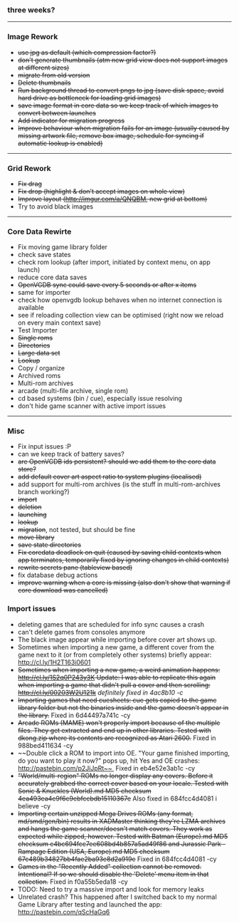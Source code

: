 ### three weeks?

***

### Image Rework
- ~~use jpg as default (which compression factor?)~~
- ~~don't generate thumbnails (atm new grid view does not support images at different sizes)~~
- ~~migrate from old version~~
 - ~~Delete thumbnails~~
 - ~~Run background thread to convert pngs to jpg (save disk space, avoid hard drive as bottleneck for loading grid images)~~
 - ~~save image format in core data so we keep track of which images to convert between launches~~
 - ~~Add indicator for migration progress~~
 - ~~Improve behaviour when migration fails for an image (usually caused by missing artwork file, remove box image, schedule for syncing if automatic lookup is enabled)~~
 
***

### Grid Rework
- ~~Fix drag~~
- ~~Fix drop (highlight & don't accept images on whole view)~~
- ~~Improve layout (http://imgur.com/a/QNQBM, new grid at bottom)~~
- Try to avoid black images

***

### Core Data Rewirte
- Fix moving game library folder
- check save states
- check rom lookup (after import, initiated by context menu, on app launch)
- reduce core data saves
 - ~~OpenVGDB sync could save every 5 seconds or after x items~~
 - same for importer
- check how openvgdb lookup behaves when no internet connection is available
- see if reloading collection view can be optimised (right now we reload on every main context save)
- Test Importer
 - ~~Single roms~~
 - ~~Directories~~
 - ~~Large data set~~
 - ~~Lookup~~
 - Copy / organize
 - Archived roms
 - Multi-rom archives
 - arcade (multi-file archive, single rom)
 - cd based systems (bin / cue), especially issue resolving
- don't hide game scanner with active import issues

***

### Misc
- Fix input issues :P
- can we keep track of battery saves?
- ~~are OpenVGDB ids persistent? should we add them to the core data store?~~
- ~~add default cover art aspect ratio to system plugins (localised)~~
- add support for multi-rom archives (is the stuff in multi-rom-archives branch working?)
 - ~~import~~
 - ~~deletion~~
 - ~~launching~~
 - ~~lookup~~
 - ~~migration~~, not tested, but should be fine
 - ~~move library~~
 - ~~save state directories~~
- ~~Fix coredata deadlock on quit (caused by saving child contexts when app terminates, temporarily fixed by ignoring changes in child contexts)~~
- ~~rewrite secrets pane (tableview based)~~
- fix database debug actions
- ~~improve warning when a core is missing (also don't show that warning if core download was cancelled)~~

### Import issues
- deleting games that are scheduled for info sync causes a crash
- can't delete games from consoles anymore
- The black image appear while importing before cover art shows up.
- Sometimes when importing a new game, a different cover from the game next to it (or from completely other systems) briefly appear: http://cl.ly/1H2T163i0601
- ~~Sometimes when importing a new game, a weird animation happens: http://cl.ly/1S2q0P243y3K Update: I was able to replicate this again when importing a game that didn't pull a cover and then scrolling: http://cl.ly/00203W2U121k~~ _definitely fixed in 4ac8b10 -c_
- ~~Importing games that need cuesheets: cue gets copied to the game library folder but not the binaries inside and the game doesn't appear in the library.~~ Fixed in 6d44497a741c -cy
- ~~Arcade ROMs (MAME) won't properly import because of the multiple files. They get extracted and end up in other libraries. Tested with dkong.zip where its contents are recognized as Atari 2600.~~ Fixed in 988bed411634 -cy
- ~~Double click a ROM to import into OE. "Your game finished importing, do you want to play it now?" pops up, hit Yes and OE crashes: http://pastebin.com/p2JiJpRt~~  Fixed in eb4e52e3ab1c -cy
- ~~"World/multi-region" ROMs no longer display any covers. Before it accurately grabbed the correct cover based on your locale. Tested with Sonic & Knuckles (World).md MD5 checksum 4ea493ea4e9f6c9ebfccbdb15110367e~~ Also fixed in 684fcc4d4081 i believe -cy
- ~~Importing certain unzipped Mega Drives ROMs (any format, md/smd/gen/bin) results in XADMaster thinking they're LZMA archives and hangs the game scanner/doesn't match covers. They work as expected while zipped, however. Tested with Batman (Europe).md MD5 checksum c4bc694fcc7ee608bd4b857a5ad49f86 and Jurassic Park - Rampage Edition (USA, Europe).md MD5 checksum 67c489b34827bb4fae2ba93e8d2a919e~~ Fixed in 684fcc4d4081 -cy
- ~~Games in the "Recently Added" collection cannot be removed. Intentional? If so we should disable the 'Delete' menu item in that collection.~~ Fixed in f0a55b5eda18 -cy
- TODO: Need to try a massive import and look for memory leaks
- Unrelated crash? This happened after I switched back to my normal Game Library after testing and launched the app: http://pastebin.com/qScHaGq6